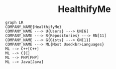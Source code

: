 <h1 align="center">HealthifyMe</h1>

```mermaid
graph LR
COMPANY_NAME{HealthifyMe}
COMPANY_NAME ---> U{Users} ---> UN[6]
COMPANY_NAME ---> R{Repositories} ---> RN[11]
COMPANY_NAME ---> G{Gists} ---> GN[11]
COMPANY_NAME ---> ML{Most Used<br>Languages}
ML --> C++[C++]
ML --> C[C]
ML --> PHP[PHP]
ML --> Java[Java]
```
